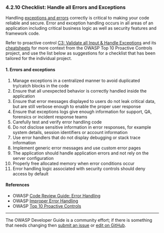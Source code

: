 ### 4.2.10 Checklist: Handle all Errors and Exceptions

Handling [exceptions and errors][cserror] correctly is critical to making your code reliable and secure.
Error and exception handling occurs in all areas of an application including critical business logic
as well as security features and framework code.

Refer to proactive control [C3: Validate all Input & Handle Exceptions][control3]
and its [cheatsheets][csproactive-c10] for more context from the OWASP Top 10 Proactive Controls project,
and use the list below as suggestions for a checklist that has been tailored for the individual project.

#### 1. Errors and exceptions

1. Manage exceptions in a centralized manner to avoid duplicated try/catch blocks in the code
2. Ensure that all unexpected behavior is correctly handled inside the application
3. Ensure that error messages displayed to users do not leak critical data,
    but are still verbose enough to enable the proper user response
4. Ensure that exceptions logs give enough information for support, QA, forensics or incident response teams
5. Carefully test and verify error handling code
6. Do not disclose sensitive information in error responses, for example
    system details, session identifiers or account information
7. Use error handlers that do not display debugging or stack trace information
8. Implement generic error messages and use custom error pages
9. The application should handle application errors and not rely on the server configuration
10. Properly free allocated memory when error conditions occur
11. Error handling logic associated with security controls should deny access by default

#### References

* OWASP [Code Review Guide: Error Handling][review]
* OWASP [Improper Error Handling][handle]
* OWASP [Top 10 Proactive Controls][proactive10]

----

The OWASP Developer Guide is a community effort; if there is something that needs changing
then [submit an issue][issue060210] or [edit on GitHub][edit060210].

[cserror]: https://cheatsheetseries.owasp.org/cheatsheets/Error_Handling_Cheat_Sheet
[csproactive-c10]: https://cheatsheetseries.owasp.org/IndexProactiveControls.html#c10-handle-all-errors-and-exceptions
[control3]: https://top10proactive.owasp.org/the-top-10/c3-validate-input-and-handle-exceptions/
[edit060210]: https://github.com/OWASP/www-project-developer-guide/blob/main/draft/06-design/02-web-app-checklist/10-handle-errors-exceptions.md
[handle]: https://owasp.org/www-community/Improper_Error_Handling
[issue060210]: https://github.com/OWASP/www-project-developer-guide/issues/new?labels=enhancement&template=request.md&title=Update:%2006-design/02-web-app-checklist/10-handle-errors-exceptions
[proactive10]: https://top10proactive.owasp.org/
[review]: https://owasp.org/www-project-code-review-guide/
